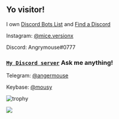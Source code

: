 ## Yo visitor!


I own [Discord Bots List](https://top-bots.xyz) and [Find a Discord](https://findadiscord.com) 


Instagram: [@mice.versionx](https://www.instagram.com/mice.versionx/)

Discord: Angrymouse#0777
### **[``My Discord server``](https://discord.gg/CSdEyGpBwr)** Ask me anything!

Telegram: [@angermouse](https://t.me/angermouse)

Keybase: [@mousy](https://keybase.io/mousy)


![trophy](https://github-profile-trophy.vercel.app/?username=angrymouse&column=8&theme=discord&no-frame=true&no-bg=true)

![](https://forthebadge.com/images/badges/powered-by-black-magic.svg)


